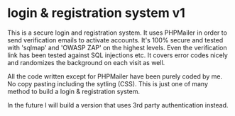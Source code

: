 # login & registration system v1

This is a secure login and registration system. It uses PHPMailer in order to send verification emails to activate accounts. It's 100% secure and tested with 'sqlmap' and 'OWASP ZAP' on the highest levels. Even the verification link has been tested against SQL injections etc. It covers error codes nicely and randomizes the background on each visit as well.

All the code written except for PHPMailer have been purely coded by me. No copy pasting including the sytling (CSS).
This is just one of many method to build a login & registration system. 

In the future I will build a version that uses 3rd party authentication instead.
